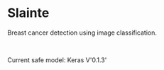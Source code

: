 # Slainte

Breast cancer detection using image classification.

<br>

Current safe model: Keras V'0.1.3'
